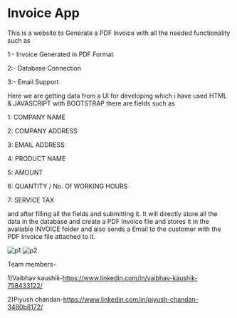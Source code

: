# Invoice App

This is a website to Generate a PDF Invoice with all the needed functionality such as

1:- Invoice Generated in PDF Format 

2:- Database Connection 

3:- Email Support

Here we are getting data from a UI for developing which i have used HTML & JAVASCRIPT with BOOTSTRAP there are fields such as

1: COMPANY NAME 

2:  COMPANY ADDRESS 

3:  EMAIL ADDRESS 

4:  PRODUCT NAME 

5:  AMOUNT 

6: QUANTITY / No. Of WORKING HOURS 

7: SERVICE TAX

and after filling all the fields and submitting it. It will directly store all the data in the database and create a PDF Invoice file and stores it in the avaliable INVOICE 
folder and also sends a Email to the customer with the PDF Invoice file attached to it.


![p1](https://user-images.githubusercontent.com/51160116/140770414-1b9e89eb-f61c-4f63-9a0e-5d45f34b37c7.PNG)
![p2](https://user-images.githubusercontent.com/51160116/140770436-4ac27843-989f-47da-b65e-e6c03cf52e89.PNG)




Team members-

1)Vaibhav kaushik-https://www.linkedin.com/in/vaibhav-kaushik-758433122/


2)Piyush chandan-https://www.linkedin.com/in/piyush-chandan-3480b8172/
